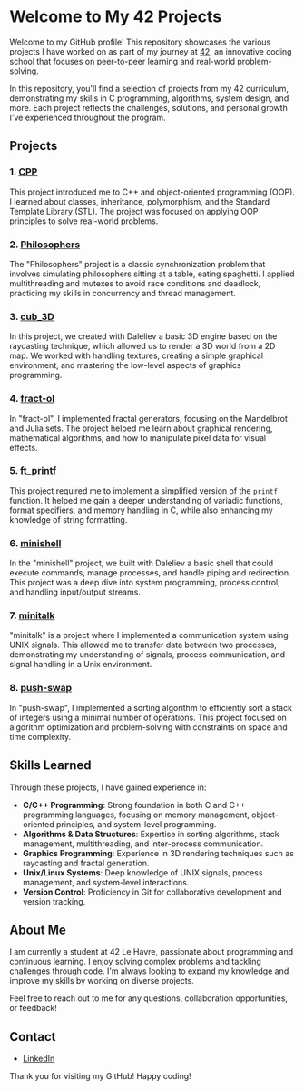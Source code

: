 # Welcome to My 42 Projects

Welcome to my GitHub profile! This repository showcases the various projects I have worked on as part of my journey at [42](https://www.42lehavre.fr/), an innovative coding school that focuses on peer-to-peer learning and real-world problem-solving.

In this repository, you'll find a selection of projects from my 42 curriculum, demonstrating my skills in C programming, algorithms, system design, and more. Each project reflects the challenges, solutions, and personal growth I've experienced throughout the program.

## Projects

### 1. [**CPP**](https://github.com/gkubina/42-common_core/tree/main/CPP)
This project introduced me to C++ and object-oriented programming (OOP). I learned about classes, inheritance, polymorphism, and the Standard Template Library (STL). The project was focused on applying OOP principles to solve real-world problems.

### 2. [**Philosophers**](https://github.com/gkubina/42-common_core/tree/main/Philosophers)
The "Philosophers" project is a classic synchronization problem that involves simulating philosophers sitting at a table, eating spaghetti. I applied multithreading and mutexes to avoid race conditions and deadlock, practicing my skills in concurrency and thread management.

### 3. [**cub_3D**](https://github.com/gkubina/42-common_core/tree/main/cub_3D)
In this project, we created with Daleliev a basic 3D engine based on the raycasting technique, which allowed us to render a 3D world from a 2D map. We
worked with handling textures, creating a simple graphical environment, and mastering the low-level aspects of graphics programming.

### 4. [**fract-ol**](https://github.com/gkubina/42-common_core/tree/main/fract-ol)
In "fract-ol", I implemented fractal generators, focusing on the Mandelbrot and Julia sets. The project helped me learn about graphical rendering, mathematical algorithms, and how to manipulate pixel data for visual effects.

### 5. [**ft_printf**](https://github.com/gkubina/42-common_core/tree/main/ft_printf)
This project required me to implement a simplified version of the `printf` function. It helped me gain a deeper understanding of variadic functions, format specifiers, and memory handling in C, while also enhancing my knowledge of string formatting.

### 6. [**minishell**](https://github.com/gkubina/42-common_core/tree/main/minishell)
In the "minishell" project, we built with Daleliev a basic shell that could execute commands, manage processes, and handle piping and redirection. This project was a deep dive into system programming, process control, and handling input/output streams.

### 7. [**minitalk**](https://github.com/gkubina/42-common_core/tree/main/minitalk)
"minitalk" is a project where I implemented a communication system using UNIX signals. This allowed me to transfer data between two processes, demonstrating my understanding of signals, process communication, and signal handling in a Unix environment.

### 8. [**push-swap**](https://github.com/gkubina/42-common_core/tree/main/push-swap)
In "push-swap", I implemented a sorting algorithm to efficiently sort a stack of integers using a minimal number of operations. This project focused on algorithm optimization and problem-solving with constraints on space and time complexity.

## Skills Learned

Through these projects, I have gained experience in:

- **C/C++ Programming**: Strong foundation in both C and C++ programming languages, focusing on memory management, object-oriented principles, and system-level programming.
- **Algorithms & Data Structures**: Expertise in sorting algorithms, stack management, multithreading, and inter-process communication.
- **Graphics Programming**: Experience in 3D rendering techniques such as raycasting and fractal generation.
- **Unix/Linux Systems**: Deep knowledge of UNIX signals, process management, and system-level interactions.
- **Version Control**: Proficiency in Git for collaborative development and version tracking.

## About Me

I am currently a student at 42 Le Havre, passionate about programming and continuous learning. I enjoy solving complex problems and tackling challenges through code. I'm always looking to expand my knowledge and improve my skills by working on diverse projects.

Feel free to reach out to me for any questions, collaboration opportunities, or feedback!

## Contact

- [LinkedIn](https://www.linkedin.com/in/georg-kubina)

Thank you for visiting my GitHub! Happy coding!

